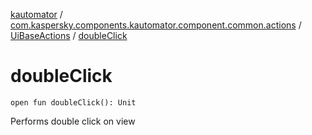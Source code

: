 [kautomator](../../index.md) / [com.kaspersky.components.kautomator.component.common.actions](../index.md) / [UiBaseActions](index.md) / [doubleClick](./double-click.md)

# doubleClick

`open fun doubleClick(): Unit`

Performs double click on view

